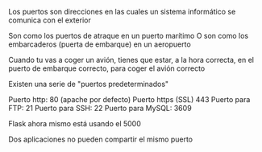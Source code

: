 Los puertos son direcciones en las cuales un sistema informático se comunica con el exterior

Son como los puertos de atraque en un puerto marítimo
O son como los embarcaderos (puerta de embarque) en un aeropuerto

Cuando tu vas a coger un avión, tienes que estar, a la hora correcta, en el puerto de embarque correcto, para coger el avión correcto

Existen una serie de "puertos predeterminados"

Puerto http: 80 (apache por defecto)
Puerto https (SSL) 443
Puerto para FTP: 21
Puerto para SSH: 22
Puerto para MySQL: 3609

Flask ahora mismo está usando el 5000

Dos aplicaciones no pueden compartir el mismo puerto


